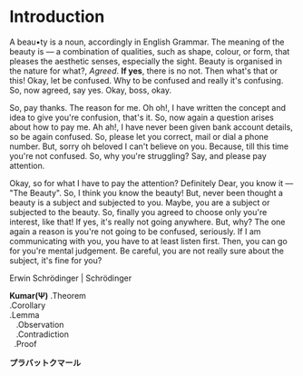 # Introduction
A beau•ty is a noun, accordingly in English Grammar. The meaning of the beauty is — a combination of qualities, such as shape, colour, or form, that pleases the aesthetic senses, especially the sight. Beauty is organised in the nature for what?, <i>Agreed</i>.
<b>If yes</b>, there is no not. Then what's that or this! Okay, let be confused. Why to be confused and really it's confusing. So, now agreed, say yes. Okay, boss, okay.

So, pay thanks. The reason for me. Oh oh!, I have written the concept and idea to give you're confusion, that's it. So, now again a question arises about how to pay me. Ah ah!, I have never been given bank account details, so be again confused. So, please let you correct, mail or dial a phone number. But, sorry oh beloved I can't believe on you. Because, till this time you're not confused. So, why you're struggling? Say, and please pay attention.

Okay, so for what I have to pay the attention? Definitely Dear, you know it — "The Beauty". So, I think you know the beauty! But, never been thought a beauty is a subject and subjected to you. Maybe, you are a subject or subjected to the beauty. So, finally you agreed to choose only you're interest, like that! If yes, it's really not going anywhere. But, why? The one again a reason is you're not going to be confused, seriously. If I am communicating with you, you have to at least listen first. Then, you can go for you're mental judgement. Be careful, you are not really sure about the subject, it's fine for you?

Erwin Schrödinger | Schrödinger

<b>Kumar(Ψ)</b>
    .Theorem</br>
    .Corollary</br>
    .Lemma</br>
    .Observation</br>
    .Contradiction</br>
    .Proof

<b>プラバットクマール</b>
